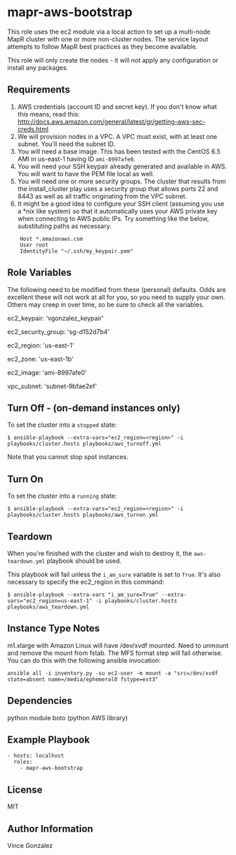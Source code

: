 mapr-aws-bootstrap
========

This role uses the ec2 module via a local action to set up a multi-node MapR cluster with one or more non-cluster nodes. The service layout attempts to follow MapR best practices as they become available.

This role will only create the nodes - it will not apply any configuration or install any packages. 

Requirements
------------

1. AWS credentials (account ID and secret key). If you don't know what this means, read this: http://docs.aws.amazon.com/general/latest/gr/getting-aws-sec-creds.html
2. We will provision nodes in a VPC. A VPC must exist, with at least one subnet. You'll need the subnet ID.
3. You will need a base image. This has been tested with the CentOS 6.5 AMI in us-east-1 having ID `ami-8997afe0`.
4. You will need your SSH keypair already generated and available in AWS. You will want to have the PEM file local as well.
5. You will need one or more security groups. The cluster that results from the install_cluster play uses a security group that allows ports 22 and 8443 as well as all traffic originating from the VPC subnet.
6. It might be a good idea to configure your SSH client (assuming you use a *nix like system) so that it automatically uses your AWS private key when connecting to AWS public IPs. Try something like the below, substituting paths as necessary.
```
    Host *.amazonaws.com
    User root
    IdentityFile "~/.ssh/my_keypair.pem"
```


Role Variables
--------------

The following need to be modified from these (personal) defaults. Odds are excellent these will not work at all for you, so you need to supply your own. Others may creep in over time, so be sure to check all the variables.

ec2_keypair: 'vgonzalez_keypair'

ec2_security_group: 'sg-d152d7b4'

ec2_region: 'us-east-1'

ec2_zone: 'us-east-1b'

ec2_image: 'ami-8997afe0'

vpc_subnet: 'subnet-9bfae2ef'


Turn Off - (on-demand instances only)
------------

To set the cluster into a `stopped` state:

```
$ ansible-playbook --extra-vars="ec2_region=<region>" -i playbooks/cluster.hosts playbooks/aws_turnoff.yml
```

Note that you cannot stop spot instances.

Turn On 
------------

To set the cluster into a `running` state:

```
$ ansible-playbook --extra-vars="ec2_region=<region>" -i playbooks/cluster.hosts playbooks/aws_turnon.yml
```

Teardown
------------

When you're finished with the cluster and wish to destroy it, the `aws-teardown.yml` playbook should be used.

This playbook will fail unless the `i_am_sure` variable is set to `True`. It's also necessary to specify the ec2_region in this command:

```
$ ansible-playbook --extra-vars "i_am_sure=True" --extra-vars="ec2_region=us-east-1" -i playbooks/cluster.hosts playbooks/aws_teardown.yml
```

Instance Type Notes
-----------

m1.xlarge with Amazon Linux will have /dev/xvdf mounted. Need to unmount and remove the mount from fstab. The MFS format step will fail otherwise. You can do this with the following ansible invocation:


```
ansible all -i inventory.py -su ec2-user -m mount -a "src=/dev/xvdf state=absent name=/media/ephemeral0 fstype=ext3"
```

Dependencies
------------

python module boto (python AWS library)

Example Playbook
-------------------------

```
- hosts: localhost
  roles:
    - mapr-aws-bootstrap
```

License
-------

MIT

Author Information
------------------

Vince Gonzalez

